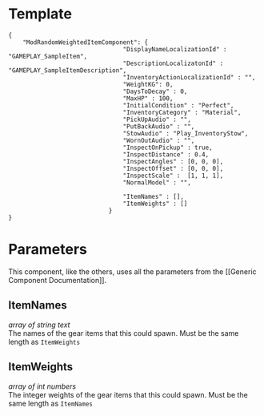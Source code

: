 # Template
```
{
    "ModRandomWeightedItemComponent": {
                                "DisplayNameLocalizationId" : "GAMEPLAY_SampleItem",
                                "DescriptionLocalizatonId" : "GAMEPLAY_SampleItemDescription",
                                "InventoryActionLocalizationId" : "",
                                "WeightKG": 0,
                                "DaysToDecay" : 0,
                                "MaxHP" : 100,
                                "InitialCondition" : "Perfect",
                                "InventoryCategory" : "Material",
                                "PickUpAudio" : "",
                                "PutBackAudio" : "",
                                "StowAudio" : "Play_InventoryStow",
                                "WornOutAudio" : "",
                                "InspectOnPickup" : true,
                                "InspectDistance" : 0.4,
                                "InspectAngles" : [0, 0, 0],
                                "InspectOffset" : [0, 0, 0],
                                "InspectScale" :  [1, 1, 1],
                                "NormalModel" : "",
                                
                                "ItemNames" : [],
                                "ItemWeights" : []
                            }
}
```

# Parameters

This component, like the others, uses all the parameters from the [[Generic Component Documentation]].

## ItemNames
*array of string text*<br/>
The names of the gear items that this could spawn. Must be the same length as `ItemWeights`

## ItemWeights
*array of int numbers*<br/>
The integer weights of the gear items that this could spawn. Must be the same length as `ItemNames`